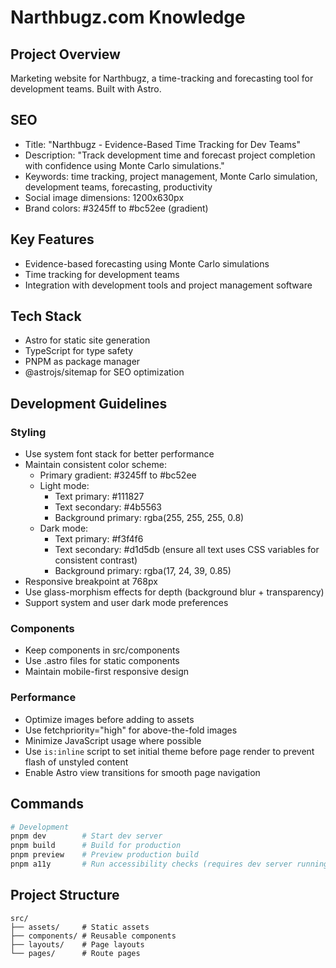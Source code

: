 # Narthbugz.com Knowledge

## Project Overview
Marketing website for Narthbugz, a time-tracking and forecasting tool for development teams. Built with Astro.

## SEO
- Title: "Narthbugz - Evidence-Based Time Tracking for Dev Teams"
- Description: "Track development time and forecast project completion with confidence using Monte Carlo simulations."
- Keywords: time tracking, project management, Monte Carlo simulation, development teams, forecasting, productivity
- Social image dimensions: 1200x630px
- Brand colors: #3245ff to #bc52ee (gradient)

## Key Features
- Evidence-based forecasting using Monte Carlo simulations
- Time tracking for development teams
- Integration with development tools and project management software

## Tech Stack
- Astro for static site generation
- TypeScript for type safety
- PNPM as package manager
- @astrojs/sitemap for SEO optimization

## Development Guidelines

### Styling
- Use system font stack for better performance
- Maintain consistent color scheme:
  - Primary gradient: #3245ff to #bc52ee
  - Light mode:
    - Text primary: #111827
    - Text secondary: #4b5563
    - Background primary: rgba(255, 255, 255, 0.8)
  - Dark mode:
    - Text primary: #f3f4f6
    - Text secondary: #d1d5db (ensure all text uses CSS variables for consistent contrast)
    - Background primary: rgba(17, 24, 39, 0.85)
- Responsive breakpoint at 768px
- Use glass-morphism effects for depth (background blur + transparency)
- Support system and user dark mode preferences

### Components
- Keep components in src/components
- Use .astro files for static components
- Maintain mobile-first responsive design

### Performance
- Optimize images before adding to assets
- Use fetchpriority="high" for above-the-fold images
- Minimize JavaScript usage where possible
- Use `is:inline` script to set initial theme before page render to prevent flash of unstyled content
- Enable Astro view transitions for smooth page navigation

## Commands
```bash
# Development
pnpm dev        # Start dev server
pnpm build      # Build for production
pnpm preview    # Preview production build
pnpm a11y       # Run accessibility checks (requires dev server running)
```

## Project Structure
```
src/
├── assets/     # Static assets
├── components/ # Reusable components
├── layouts/    # Page layouts
└── pages/      # Route pages
```
